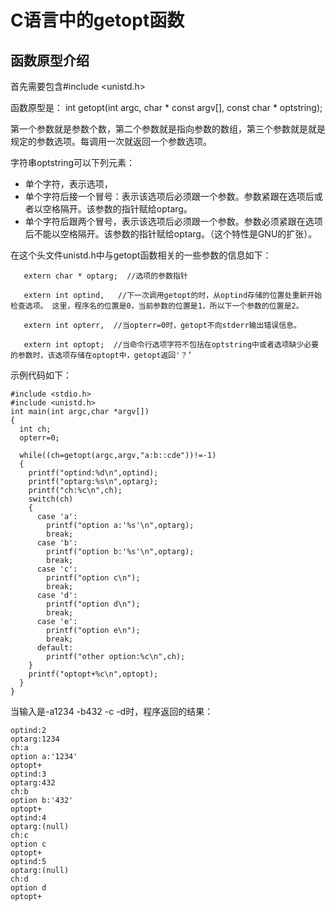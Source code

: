 # C语言中的getopt函数

## 函数原型介绍

首先需要包含#include <unistd.h>

函数原型是： int getopt(int argc, char * const argv[], const char * optstring);

第一个参数就是参数个数，第二个参数就是指向参数的数组，第三个参数就是就是规定的参数选项。每调用一次就返回一个参数选项。

字符串optstring可以下列元素：

* 单个字符，表示选项，
* 单个字符后接一个冒号：表示该选项后必须跟一个参数。参数紧跟在选项后或者以空格隔开。该参数的指针赋给optarg。
* 单个字符后跟两个冒号，表示该选项后必须跟一个参数。参数必须紧跟在选项后不能以空格隔开。该参数的指针赋给optarg。（这个特性是GNU的扩张）。

在这个头文件unistd.h中与getopt函数相关的一些参数的信息如下：

       extern char * optarg;  //选项的参数指针

       extern int optind,   //下一次调用getopt的时，从optind存储的位置处重新开始检查选项。 这里，程序名的位置是0，当前参数的位置是1，所以下一个参数的位置是2。

       extern int opterr,  //当opterr=0时，getopt不向stderr输出错误信息。

       extern int optopt;  //当命令行选项字符不包括在optstring中或者选项缺少必要的参数时，该选项存储在optopt中，getopt返回'？’

示例代码如下：

    #include <stdio.h>
    #include <unistd.h>
    int main(int argc,char *argv[])
    {
      int ch;
      opterr=0;

      while((ch=getopt(argc,argv,"a:b::cde"))!=-1)
      {
        printf("optind:%d\n",optind);
        printf("optarg:%s\n",optarg);
        printf("ch:%c\n",ch);
        switch(ch)
        {
          case 'a':
            printf("option a:'%s'\n",optarg);
            break;
          case 'b':
            printf("option b:'%s'\n",optarg);
            break;
          case 'c':
            printf("option c\n");
            break;
          case 'd':
            printf("option d\n");
            break;
          case 'e':
            printf("option e\n");
            break;
          default:
            printf("other option:%c\n",ch);
        }
        printf("optopt+%c\n",optopt);
      }
    }


当输入是-a1234 -b432 -c -d时，程序返回的结果：

    optind:2
    optarg:1234
    ch:a
    option a:'1234'
    optopt+
    optind:3
    optarg:432
    ch:b
    option b:'432'
    optopt+
    optind:4
    optarg:(null)
    ch:c
    option c
    optopt+
    optind:5
    optarg:(null)
    ch:d
    option d
    optopt+
